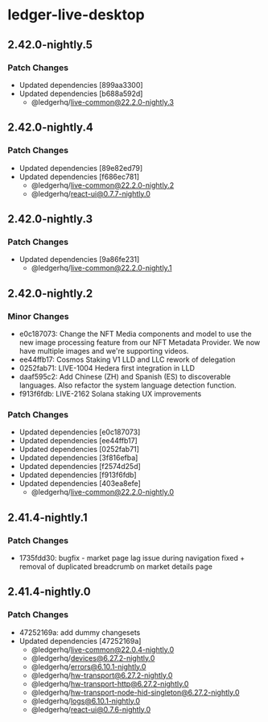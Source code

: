# ledger-live-desktop

## 2.42.0-nightly.5

### Patch Changes

- Updated dependencies [899aa3300]
- Updated dependencies [b688a592d]
  - @ledgerhq/live-common@22.2.0-nightly.3

## 2.42.0-nightly.4

### Patch Changes

- Updated dependencies [89e82ed79]
- Updated dependencies [f686ec781]
  - @ledgerhq/live-common@22.2.0-nightly.2
  - @ledgerhq/react-ui@0.7.7-nightly.0

## 2.42.0-nightly.3

### Patch Changes

- Updated dependencies [9a86fe231]
  - @ledgerhq/live-common@22.2.0-nightly.1

## 2.42.0-nightly.2

### Minor Changes

- e0c187073: Change the NFT Media components and model to use the new image processing feature from our NFT Metadata Provider. We now have multiple images and we're supporting videos.
- ee44ffb17: Cosmos Staking V1 LLD and LLC rework of delegation
- 0252fab71: LIVE-1004 Hedera first integration in LLD
- daaf595c2: Add Chinese (ZH) and Spanish (ES) to discoverable languages. Also refactor the system language detection function.
- f913f6fdb: LIVE-2162 Solana staking UX improvements

### Patch Changes

- Updated dependencies [e0c187073]
- Updated dependencies [ee44ffb17]
- Updated dependencies [0252fab71]
- Updated dependencies [3f816efba]
- Updated dependencies [f2574d25d]
- Updated dependencies [f913f6fdb]
- Updated dependencies [403ea8efe]
  - @ledgerhq/live-common@22.2.0-nightly.0

## 2.41.4-nightly.1

### Patch Changes

- 1735fdd30: bugfix - market page lag issue during navigation fixed + removal of duplicated breadcrumb on market details page

## 2.41.4-nightly.0

### Patch Changes

- 47252169a: add dummy changesets
- Updated dependencies [47252169a]
  - @ledgerhq/live-common@22.0.4-nightly.0
  - @ledgerhq/devices@6.27.2-nightly.0
  - @ledgerhq/errors@6.10.1-nightly.0
  - @ledgerhq/hw-transport@6.27.2-nightly.0
  - @ledgerhq/hw-transport-http@6.27.2-nightly.0
  - @ledgerhq/hw-transport-node-hid-singleton@6.27.2-nightly.0
  - @ledgerhq/logs@6.10.1-nightly.0
  - @ledgerhq/react-ui@0.7.6-nightly.0
